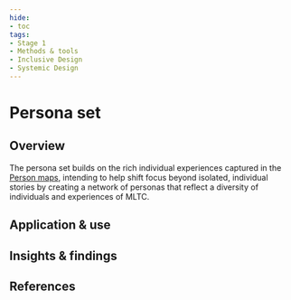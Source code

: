 ```yaml
---
hide:
- toc
tags:
- Stage 1
- Methods & tools
- Inclusive Design
- Systemic Design
---
```


# Persona set

## Overview

The persona set builds on the rich individual experiences captured in the [Person maps](person-maps.md), intending to help shift focus beyond isolated, individual stories by creating a network of personas that reflect a diversity of individuals and experiences of MLTC. 

## Application & use

## Insights & findings

## References 
